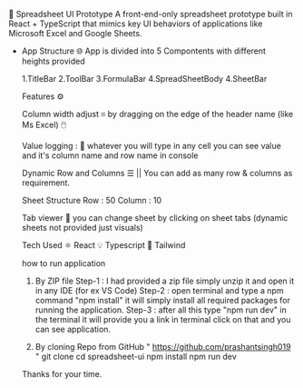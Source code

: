 🧮 Spreadsheet UI Prototype
A front-end-only spreadsheet prototype built in React + TypeScript that mimics key UI behaviors of applications like Microsoft Excel and Google Sheets.

- App Structure 🌐
  App is divided into 5 Compontents with different heights provided

  1.TitleBar
  2.ToolBar
  3.FormulaBar
  4.SpreadSheetBody
  4.SheetBar

  Features ⚙️

  Column width adjust ⌗
  by dragging on the edge of the header name (like Ms Excel) 🖱️

  Value logging : 📜
  whatever you will type in any cell you can see value and it's column name and row name in console

  Dynamic Row and Columns ☰ ||
  You can add as many row & columns as requirement.

  Sheet Structure
  Row : 50
  Column : 10

  Tab viewer 👀
  you can change sheet by clicking on sheet tabs (dynamic sheets not provided just visuals)

  Tech Used
  ⚛️ React
  💡 Typescript
  🎨 Tailwind

  how to run application

  1. By ZIP file
     Step-1 : I had provided a zip file simply unzip it and open it in any IDE (for ex VS Code)
     Step-2 : open terminal and type a npm command "npm install" it will simply install all required packages for running the application.
     Step-3 : after all this type "npm run dev" in the terminal it will provide you a link in terminal click on that and you can see application.

  2. By cloning Repo from GitHub " https://github.com/prashantsingh019 "
     git clone <Spreadsheet-Clone>
     cd spreadsheet-ui
     npm install
     npm run dev

  Thanks for your time.
  
